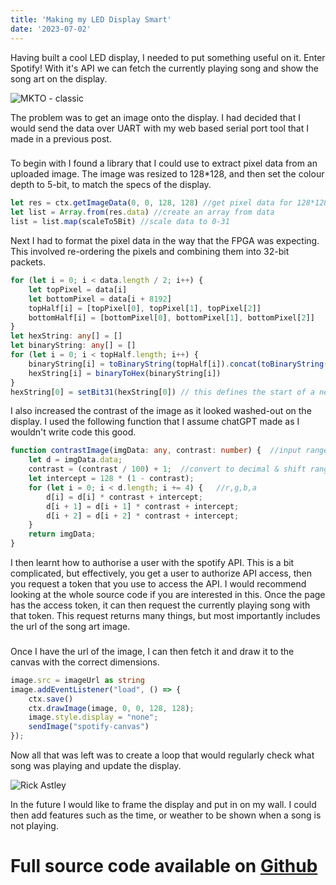 ```yaml
---
title: 'Making my LED Display Smart'
date: '2023-07-02'
---
```


Having built a cool LED display, I needed to put something useful on it. Enter Spotify! With it's API we can fetch the currently playing song and show the song art on the display.

![MKTO - classic](/images/LED-Display_MKTO.jpg)

The problem was to get an image onto the display. I had decided that I would send the data over UART with my web based serial port tool that I made in a previous post.
###
To begin with I found a library that I could use to extract pixel data from an uploaded image. The image was resized to 128*128, and then set the colour depth to 5-bit, to match the specs of the display.
```typescript
let res = ctx.getImageData(0, 0, 128, 128) //get pixel data for 128*128 area
let list = Array.from(res.data) //create an array from data
list = list.map(scaleTo5Bit) //scale data to 0-31
```
Next I had to format the pixel data in the way that the FPGA was expecting. This involved re-ordering the pixels and combining them into 32-bit packets.

```typescript
for (let i = 0; i < data.length / 2; i++) {
    let topPixel = data[i]
    let bottomPixel = data[i + 8192]
    topHalf[i] = [topPixel[0], topPixel[1], topPixel[2]]
    bottomHalf[i] = [bottomPixel[0], bottomPixel[1], bottomPixel[2]]
}
let hexString: any[] = []
let binaryString: any[] = []
for (let i = 0; i < topHalf.length; i++) {
    binaryString[i] = toBinaryString(topHalf[i]).concat(toBinaryString(bottomHalf[i]))
    hexString[i] = binaryToHex(binaryString[i])
}
hexString[0] = setBit31(hexString[0]) // this defines the start of a new image.
```

I also increased the contrast of the image as it looked washed-out on the display. I used the following function that I assume chatGPT made as I wouldn't write code this good.
```typescript 
function contrastImage(imgData: any, contrast: number) {  //input range [-100..100]
    let d = imgData.data;
    contrast = (contrast / 100) + 1;  //convert to decimal & shift range: [0..2]
    let intercept = 128 * (1 - contrast);
    for (let i = 0; i < d.length; i += 4) {   //r,g,b,a
        d[i] = d[i] * contrast + intercept;
        d[i + 1] = d[i + 1] * contrast + intercept;
        d[i + 2] = d[i + 2] * contrast + intercept;
    }
    return imgData;
}
```

I then learnt how to authorise a user with the spotify API. This is a bit complicated, but effectively, you get a user to authorize API access, then you request a token that you use to access the API. I would recommend looking at the whole source code if you are interested in this. Once the page has the access token, it can then request the currently playing song with that token. This request returns many things, but most importantly includes the url of the song art image. 
###
Once I have the url of the image, I can then fetch it and draw it to the canvas with the correct dimensions.
```typescript
image.src = imageUrl as string
image.addEventListener("load", () => {
    ctx.save()
    ctx.drawImage(image, 0, 0, 128, 128);
    image.style.display = "none";
    sendImage("spotify-canvas")
});
```

Now all that was left was to create a loop that would regularly check what song was playing and update the display.

![Rick Astley](/images/LED-Display_Rick.jpg)

In the future I would like to frame the display and put in on my wall. I could then add features such as the time, or weather to be shown when a song is not playing.

# Full source code available on [Github](https://github.com/Alex40144/Serial-Port-Tools)